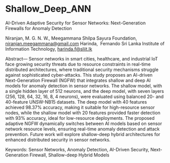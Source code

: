 # Shallow_Deep_ANN

AI-Driven Adaptive Security for Sensor Networks: Next-Generation Firewalls for Anomaly Detection

Niranjan, M. G. N. W., Meegammana
Shilpa Sayura Foundation, niranjan.meegammana@gmail.com
Harinda,  Fernando
Sri Lanka Institute of Information Technology, harinda.f@sliit.lk

Abstract— Sensor networks in smart cities, healthcare, and industrial IoT face growing security threats due to resource constraints in real-time distributed architectures, where traditional security mechanisms struggle against sophisticated cyber-attacks. This study proposes an AI-driven Next-Generation Firewall (NGFW) that integrates shallow and deep AI models for anomaly detection in sensor networks. The shallow model, with a single hidden layer of 512 neurons, and the deep model, with seven layers (256, 128, 64, 32, 16, 8, 4 neurons), were evaluated using balanced 20- and 40-feature UNSW-NB15 datasets. The deep model with 40 features achieved 98.37% accuracy, making it suitable for high-resource sensor nodes, while the shallow model with 20 features provided faster detection with 93% accuracy, ideal for low-resource deployments. The proposed adaptive NGFW dynamically switches between AI models based on sensor network resource levels, ensuring real-time anomaly detection and attack prevention. Future work will explore shallow-deep hybrid architectures for enhanced distributed security in sensor networks. 

Keywords: Sensor Networks, Anomaly Detection, AI-Driven Security, Next-Generation Firewall, Shallow-deep Hybrid Models

